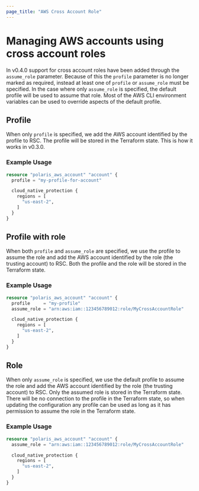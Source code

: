 ```yaml
---
page_title: "AWS Cross Account Role"
---
```


# Managing AWS accounts using cross account roles
In v0.4.0 support for cross account roles have been added through the `assume_role` parameter. Because of this the
`profile` parameter is no longer marked as required, instead at least one of `profile` or `assume_role` must be
specified. In the case where only `assume_role` is specified, the default profile will be used to assume that role.
Most of the AWS CLI environment variables can be used to override aspects of the default profile.

## Profile
When only `profile` is specified, we add the AWS account identified by the profile to RSC. The profile will be stored
in the Terraform state. This is how it works in v0.3.0.

### Example Usage
```terraform
resource "polaris_aws_account" "account" {
  profile = "my-profile-for-account"

  cloud_native_protection {
    regions = [
      "us-east-2",
    ]
  }
}
```

## Profile with role
When both `profile` and `assume_role` are specified, we use the profile to assume the role and add the AWS account
identified by the role (the trusting account) to RSC. Both the profile and the role will be stored in the Terraform
state.

### Example Usage
```terraform
resource "polaris_aws_account" "account" {
  profile     = "my-profile"
  assume_role = "arn:aws:iam::123456789012:role/MyCrossAccountRole"

  cloud_native_protection {
    regions = [
      "us-east-2",
    ]
  }
}
```

## Role
When only `assume_role` is specified, we use the default profile to assume the role and add the AWS account identified
by the role (the trusting account) to RSC. Only the assumed role is stored in the Terraform state. There will be no
connection to the profile in the Terraform state, so when updating the configuration any profile can be used as long as
it has permission to assume the role in the Terraform state.

### Example Usage
```terraform
resource "polaris_aws_account" "account" {
  assume_role = "arn:aws:iam::123456789012:role/MyCrossAccountRole"

  cloud_native_protection {
    regions = [
      "us-east-2",
    ]
  }
}
```
